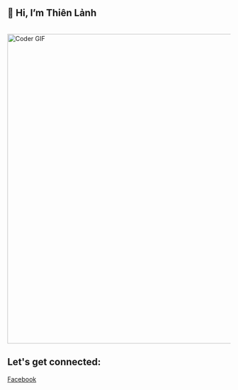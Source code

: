 
## 👋 Hi, I’m Thiên Lảnh
</br>

<!---
thienlanh0602/thienlanh0602 is a ✨ special ✨ repository because its `README.md` (this file) appears on your GitHub profile.
You can click the Preview link to take a look at your changes.
--->


<img src="https://cdn.dribbble.com/users/3250516/screenshots/10080932/media/ef676efb8b7b553988c8095ae779b4ba.gif" alt="Coder GIF" width="700">

<h2 align="left"> Let's get connected:</h2>

[Facebook](https://www.facebook.com/thien.lanh.dep.trai/)
